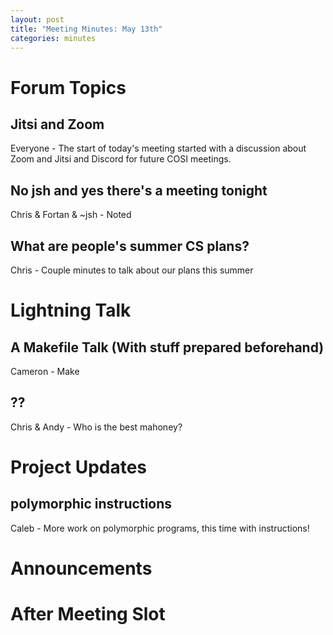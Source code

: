 ```yaml
---
layout: post
title: "Meeting Minutes: May 13th"
categories: minutes
---
```


# Forum Topics

## Jitsi and Zoom 

Everyone - The start of today's meeting started with a discussion about Zoom and Jitsi and Discord for future COSI meetings.

## No jsh and yes there's a meeting tonight

Chris & Fortan & ~jsh - Noted

## What are people's summer CS plans?

Chris - Couple minutes to talk about our plans this summer

# Lightning Talk

## A Makefile Talk (With stuff prepared beforehand)

Cameron - Make

## ??

Chris & Andy - Who is the best mahoney?

# Project Updates

## polymorphic instructions

Caleb - More work on polymorphic programs, this time with instructions!

# Announcements

# After Meeting Slot


